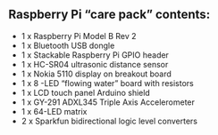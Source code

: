 Raspberry Pi “care pack” contents:
----------------------------------

* 1 x Raspberry Pi Model B Rev 2
* 1 x Bluetooth USB dongle
* 1 x Stackable Raspberry Pi GPIO header
* 1 x HC-SR04 ultrasonic distance sensor
* 1 x Nokia 5110 display on breakout board
* 1 x 8 -LED “flowing water” board with resistors
* 1 x LCD touch panel Arduino shield
* 1 x GY-291 ADXL345 Triple Axis Accelerometer
* 1 x 64-LED matrix
* 2 x Sparkfun bidirectional logic level converters
